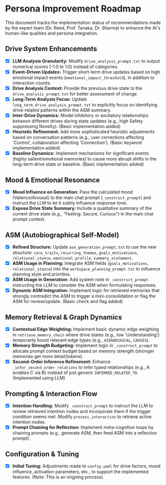# Persona Improvement Roadmap

This document tracks the implementation status of recommendations made by the expert team (Dr. Reed, Prof. Tanaka, Dr. Sharma) to enhance the AI's human-like qualities and persona integration.

## Drive System Enhancements

*   [x] **LLM Analysis Granularity:** Modify `drive_analysis_prompt.txt` to output numerical scores (-1.0 to 1.0) instead of categories.
*   [x] **Event-Driven Updates:** Trigger short-term drive updates based on high emotional impact events (`emotional_impact_threshold`), in addition to interaction counts.
*   [x] **Drive Analysis Context:** Provide the previous drive state to the `drive_analysis_prompt.txt` for better assessment of change.
*   [x] **Long-Term Analysis Focus:** Update `long_term_drive_analysis_prompt.txt` to explicitly focus on identifying drive-related patterns within the ASM summary.
*   [x] **Inter-Drive Dynamics:** Model inhibitory or excitatory relationships *between* different drives during state updates (e.g., high Safety suppressing Novelty). (Basic implementation added)
*   [x] **Heuristic Refinement:** Add more sophisticated heuristic adjustments based on conversation patterns (e.g., user corrections affecting 'Control', collaboration affecting 'Connection'). (Basic keyword implementation added)
*   [x] **Baseline Dynamics:** Implement mechanisms for significant events (highly salient/emotional memories) to cause more abrupt shifts in the long-term drive state or baseline. (Basic implementation added)

## Mood & Emotional Resonance

*   [x] **Mood Influence on Generation:** Pass the calculated mood (Valence/Arousal) to the main chat prompt (`_construct_prompt`) and instruct the LLM to let it subtly influence response tone.
*   [x] **Expose Drive State Summary:** Include a qualitative summary of the current drive state (e.g., "Feeling: Secure, Curious") in the main chat prompt context.

## ASM (Autobiographical Self-Model)

*   [x] **Refined Structure:** Update `asm_generation_prompt.txt` to use the new structure: `core_traits`, `recurring_themes`, `goals_motivations`, `relational_stance`, `emotional_profile`, `summary_statement`.
*   [x] **ASM Usage in Planning:** Integrate ASM fields (`goals_motivations`, `relational_stance`) into the `workspace_planning_prompt.txt` to influence planning style and priorities.
*   [x] **ASM Usage in Generation:** Add system note in `_construct_prompt` instructing the LLM to consider the ASM when formulating responses.
*   [x] **Dynamic ASM Integration:** Implement logic for retrieved memories that strongly contradict the ASM to trigger a mini-consolidation or flag the ASM for review/update. (Basic check and flag added)

## Memory Retrieval & Graph Dynamics

*   [x] **Contextual Edge Weighting:** Implement basic dynamic edge weighting in `retrieve_memory_chain` where drive states (e.g., low 'Understanding') temporarily boost relevant edge types (e.g., `HIERARCHICAL`, `CAUSES`).
*   [x] **Memory Strength Budgeting:** Implement logic in `_construct_prompt` to allocate prompt context budget based on memory strength (stronger memories get more detail/tokens).
*   [x] **Second-Order Inference Refinement:** Enhance `_infer_second_order_relations` to infer *typed* relationships (e.g., A *enables* C via B) instead of just generic `INFERRED_RELATED_TO`. (Implemented using LLM)

## Prompting & Interaction Flow

*   [x] **Intention Handling:** Modify `_construct_prompt` to instruct the LLM to review retrieved intention nodes and incorporate them if the trigger condition seems met. Modify `process_interaction` to retrieve active intention nodes.
*   [x] **Prompt Chaining for Reflection:** Implement meta-cognitive loops by chaining prompts (e.g., generate ASM, then feed ASM into a reflection prompt).

## Configuration & Tuning

*   [x] **Initial Tuning:** Adjustments made to `config.yaml` for drive factors, mood influence, activation parameters, etc., to support the implemented features. (Note: This is an ongoing process).
